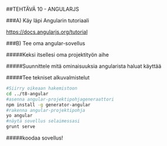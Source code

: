 ##TEHTÄVÄ 10 - ANGULARJS

###A) Käy läpi Angularin tutoriaali

https://docs.angularjs.org/tutorial

###B) Tee oma angular-sovellus

#####Keksi itsellesi oma projektityön aihe

#####Suunnittele mitä ominaisuuksia angularista haluat käyttää

#####Tee tekniset alkuvalmistelut
```sh
#Siirry oikeaan hakemistoon
cd ../t8-angular
#asenna angular-projektipohjageneraattori
npm install -g generator-angular
#rakenna angular-projektipohja
yo angular
#näytä sovellus selaimessasi
grunt serve
```

#####koodaa sovellus!
